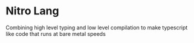 # Nitro Lang
Combining high level typing and low level compilation to make typescript like code that runs at bare metal speeds